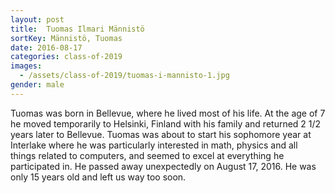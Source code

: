 ```yaml
---
layout: post
title:  Tuomas Ilmari Männistö
sortKey: Männistö, Tuomas
date: 2016-08-17
categories: class-of-2019
images:
  - /assets/class-of-2019/tuomas-i-mannisto-1.jpg
gender: male
---
```

Tuomas was born in Bellevue, where he lived most of his life. At the age of 7 he moved temporarily to Helsinki, Finland with his family and returned 2 1/2 years later to Bellevue. Tuomas was about to start his sophomore year at Interlake where he was particularly interested in math, physics and all things related to computers, and seemed to excel at everything he participated in. He passed away unexpectedly on August 17, 2016. He was only 15 years old and left us way too soon.
